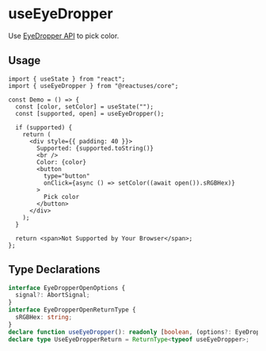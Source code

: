 # useEyeDropper

Use [EyeDropper API](https://developer.mozilla.org/en-US/docs/Web/API/EyeDropper_API) to pick color.

## Usage

```tsx
import { useState } from "react";
import { useEyeDropper } from "@reactuses/core";

const Demo = () => {
  const [color, setColor] = useState("");
  const [supported, open] = useEyeDropper();

  if (supported) {
    return (
      <div style={{ padding: 40 }}>
        Supported: {supported.toString()}
        <br />
        Color: {color}
        <button
          type="button"
          onClick={async () => setColor((await open()).sRGBHex)}
        >
          Pick color
        </button>
      </div>
    );
  }

  return <span>Not Supported by Your Browser</span>;
};
```

## Type Declarations

```ts
interface EyeDropperOpenOptions {
  signal?: AbortSignal;
}
interface EyeDropperOpenReturnType {
  sRGBHex: string;
}
declare function useEyeDropper(): readonly [boolean, (options?: EyeDropperOpenOptions) => Promise<EyeDropperOpenReturnType>];
declare type UseEyeDropperReturn = ReturnType<typeof useEyeDropper>;
```

